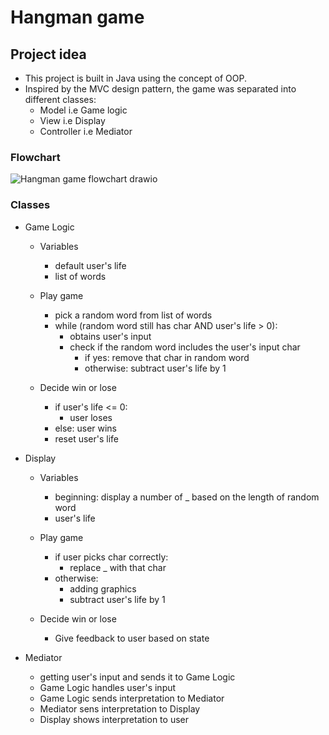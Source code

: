 # Hangman game
## Project idea
  -  This project is built in Java using the concept of OOP.
  - Inspired by the MVC design pattern, the game was separated into different classes:
    - Model i.e Game logic
    - View i.e Display 
    - Controller i.e Mediator


### Flowchart
  ![Hangman game flowchart drawio](https://user-images.githubusercontent.com/87203804/183292169-83aa2b2f-5642-498d-824e-b217430708d0.png)

    
### Classes
  - Game Logic
    - Variables
      - default user's life
      - list of words
    
    - Play game
      - pick a random word from list of words
      - while (random word still has char AND user's life > 0):
        - obtains user's input
        - check if the random word includes the user's input char
            - if yes: remove that char in random word
            - otherwise: subtract user's life by 1
    
    - Decide win or lose
      - if user's life <= 0: 
        - user loses
      - else: user wins
      - reset user's life


  - Display
    - Variables
      - beginning: display a number of _ based on the length of random word
      - user's life
    
    - Play game
      - if user picks char correctly:
        - replace _ with that char
      - otherwise:
        - adding graphics
        - subtract user's life by 1 
      
    - Decide win or lose
      - Give feedback to user based on state 


  - Mediator
    - getting user's input and sends it to Game Logic
    - Game Logic handles user's input
    - Game Logic sends interpretation to Mediator
    - Mediator sens interpretation to Display
    - Display shows interpretation to user


